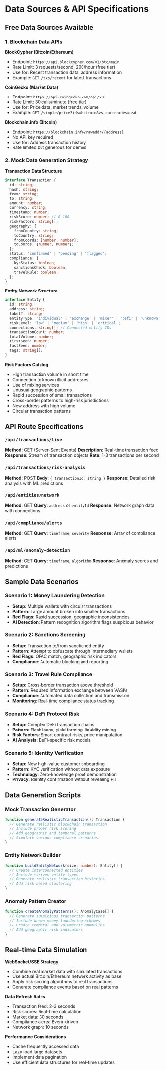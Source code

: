 # Data Sources & API Specifications

## Free Data Sources Available

### 1. Blockchain Data APIs
**BlockCypher (Bitcoin/Ethereum)**
- Endpoint: `https://api.blockcypher.com/v1/btc/main`
- Rate Limit: 3 requests/second, 200/hour (free tier)
- Use for: Recent transaction data, address information
- Example: `GET /txs/recent` for latest transactions

**CoinGecko (Market Data)**
- Endpoint: `https://api.coingecko.com/api/v3`
- Rate Limit: 30 calls/minute (free tier)
- Use for: Price data, market trends, volume
- Example: `GET /simple/price?ids=bitcoin&vs_currencies=usd`

**Blockchain.info (Bitcoin)**
- Endpoint: `https://blockchain.info/rawaddr/{address}`
- No API key required
- Use for: Address transaction history
- Rate limited but generous for demos

### 2. Mock Data Generation Strategy

**Transaction Data Structure**
```typescript
interface Transaction {
  id: string;
  hash: string;
  from: string;
  to: string;
  amount: number;
  currency: string;
  timestamp: number;
  riskScore: number; // 0-100
  riskFactors: string[];
  geography: {
    fromCountry: string;
    toCountry: string;
    fromCoords: [number, number];
    toCoords: [number, number];
  };
  status: 'confirmed' | 'pending' | 'flagged';
  compliance: {
    kycStatus: boolean;
    sanctionsCheck: boolean;
    travelRule: boolean;
  };
}
```

**Entity Network Structure**
```typescript
interface Entity {
  id: string;
  address: string;
  label?: string;
  entityType: 'individual' | 'exchange' | 'mixer' | 'defi' | 'unknown';
  riskLevel: 'low' | 'medium' | 'high' | 'critical';
  connections: string[]; // Connected entity IDs
  transactionCount: number;
  totalVolume: number;
  firstSeen: number;
  lastSeen: number;
  tags: string[];
}
```

**Risk Factors Catalog**
- High transaction volume in short time
- Connection to known illicit addresses
- Use of mixing services
- Unusual geographic patterns
- Rapid succession of small transactions
- Cross-border patterns to high-risk jurisdictions
- New address with high volume
- Circular transaction patterns

## API Route Specifications

### `/api/transactions/live`
**Method**: GET (Server-Sent Events)
**Description**: Real-time transaction feed
**Response**: Stream of transaction objects
**Rate**: 1-3 transactions per second

### `/api/transactions/risk-analysis`
**Method**: POST
**Body**: `{ transactionId: string }`
**Response**: Detailed risk analysis with ML predictions

### `/api/entities/network`
**Method**: GET
**Query**: `address` or `entityId`
**Response**: Network graph data with connections

### `/api/compliance/alerts`
**Method**: GET
**Query**: `timeframe`, `severity`
**Response**: Array of compliance alerts

### `/api/ml/anomaly-detection`
**Method**: GET
**Query**: `timeframe`, `algorithm`
**Response**: Anomaly scores and predictions

## Sample Data Scenarios

### Scenario 1: Money Laundering Detection
- **Setup**: Multiple wallets with circular transactions
- **Pattern**: Large amount broken into smaller transactions
- **Red Flags**: Rapid succession, geographic inconsistencies
- **AI Detection**: Pattern recognition algorithm flags suspicious behavior

### Scenario 2: Sanctions Screening
- **Setup**: Transaction to/from sanctioned entity
- **Pattern**: Attempt to obfuscate through intermediary wallets
- **Red Flags**: OFAC match, geographic risk indicators
- **Compliance**: Automatic blocking and reporting

### Scenario 3: Travel Rule Compliance
- **Setup**: Cross-border transaction above threshold
- **Pattern**: Required information exchange between VASPs
- **Compliance**: Automated data collection and transmission
- **Monitoring**: Real-time compliance status tracking

### Scenario 4: DeFi Protocol Risk
- **Setup**: Complex DeFi transaction chains
- **Pattern**: Flash loans, yield farming, liquidity mining
- **Risk Factors**: Smart contract risks, price manipulation
- **AI Analysis**: DeFi-specific risk models

### Scenario 5: Identity Verification
- **Setup**: New high-value customer onboarding
- **Pattern**: KYC verification without data exposure
- **Technology**: Zero-knowledge proof demonstration
- **Privacy**: Identity confirmation without revealing PII

## Data Generation Scripts

### Mock Transaction Generator
```typescript
function generateRealisticTransaction(): Transaction {
  // Generate realistic blockchain transaction
  // Include proper risk scoring
  // Add geographic and temporal patterns
  // Simulate various compliance scenarios
}
```

### Entity Network Builder
```typescript
function buildEntityNetwork(size: number): Entity[] {
  // Create interconnected entities
  // Include various entity types
  // Generate realistic transaction histories
  // Add risk-based clustering
}
```

### Anomaly Pattern Creator
```typescript
function createAnomalyPatterns(): AnomalyCase[] {
  // Generate suspicious transaction patterns
  // Include known money laundering schemes
  // Create temporal and volumetric anomalies
  // Add geographic risk indicators
}
```

## Real-time Data Simulation

**WebSocket/SSE Strategy**
- Combine real market data with simulated transactions
- Use actual Bitcoin/Ethereum network activity as base
- Apply risk scoring algorithms to real transactions
- Generate compliance events based on real patterns

**Data Refresh Rates**
- Transaction feed: 2-3 seconds
- Risk scores: Real-time calculation
- Market data: 30 seconds
- Compliance alerts: Event-driven
- Network graph: 10 seconds

**Performance Considerations**
- Cache frequently accessed data
- Lazy load large datasets
- Implement data pagination
- Use efficient data structures for real-time updates
